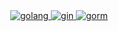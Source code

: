 <div align="center">
    <a href="https://golang.google.cn/dl/">
        <img alt="golang" src="https://img.shields.io/badge/golang SDK-1.22.4-42b883"/>
        <img alt="gin" src="https://img.shields.io/badge/golang gin-1.9.1-42b883"/>
        <img alt="gorm" src="https://img.shields.io/badge/golang gorm-1.25.2-42b883"/>
    </a>
</div>